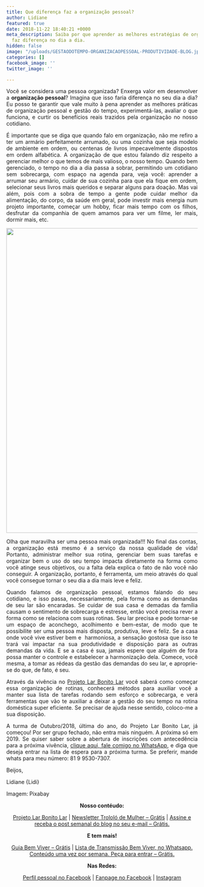 ```yaml
---
title: Que diferença faz a organização pessoal?
author: Lidiane
featured: true
date: 2018-11-22 18:40:21 +0000
meta_description: Saiba por que aprender as melhores estratégias de organização pessoal
  faz diferença no dia a dia.
hidden: false
image: "/uploads/GESTAODOTEMPO-ORGANIZACAOPESSOAL-PRODUTIVIDADE-BLOG.jpg"
categories: []
facebook_image: ''
twitter_image: ''

---
```

<p align="justify">Você se considera uma pessoa organizada? Enxerga valor em desenvolver a <strong>organização pessoal</strong>? Imagina que isso faria diferença no seu dia a dia? Eu posso te garantir que vale muito à pena aprender as melhores práticas de organização pessoal e gestão do tempo, experimentá-las, avaliar o que funciona, e curtir os benefícios reais trazidos pela organização no nosso cotidiano.</p>

<p align="justify">É importante que se diga que quando falo em organização, não me refiro a ter um armário perfeitamente arrumado, ou uma cozinha que seja modelo de ambiente em ordem, ou centenas de livros impecavelmente dispostos em ordem alfabética. A organização de que estou falando diz respeito a gerenciar melhor o que temos de mais valioso, o nosso tempo. Quando bem gerenciado, o tempo no dia a dia passa a sobrar, permitindo um cotidiano sem sobrecarga, com espaço na agenda para, veja você: aprender a arrumar seu armário, cuidar de sua cozinha para que ela fique em ordem, selecionar seus livros mais queridos e separar alguns para doação. Mas vai além, pois com a sobra de tempo a gente pode cuidar melhor da alimentação, do corpo, da saúde em geral, pode investir mais energia num projeto importante, começar um hobby, ficar mais tempo com os filhos, desfrutar da companhia de quem amamos para ver um filme, ler mais, dormir mais, etc.</p>

<p align="center"><img class="alignnone size-full wp-image-14733" src="![](http://www.trololodemulher.com.br/blog/wp-content/uploads/2018/10/ORGANIZACAO-PESSOAL-PESSOA-ORGANIZADA-GESTAO-DO-TEMPO-PRODUTIVIDADE-BLOG.jpg)" alt="" width="800" height="800" /></p>

<p align="justify">Olha que maravilha ser uma pessoa mais organizada!!! No final das contas, a organização está mesmo é a serviço da nossa qualidade de vida! Portanto, administrar melhor sua rotina, gerenciar bem suas tarefas e organizar bem o uso do seu tempo impacta diretamente na forma como você atinge seus objetivos, ou a falta dela explica o fato de não você não conseguir. A organização, portanto, é ferramenta, um meio através do qual você consegue tornar o seu dia a dia mais leve e feliz.</p>

<p align="justify">Quando falamos de organização pessoal, estamos falando do seu cotidiano, e isso passa, necessariamente, pela forma como as demandas de seu lar são encaradas. Se cuidar de sua casa e demadas da família causam o sentimento de sobrecarga e estresse, então você precisa rever a forma como se relaciona com suas rotinas. Seu lar precisa e pode tornar-se um espaço de aconchego, acolhimento e bem-estar, de modo que te possibilite ser uma pessoa mais disposta, produtiva, leve e feliz. Se a casa onde você vive estiver bem e  harmoniosa, a sensação gostosa que isso te trará vai impactar na sua produtividade e disposição para as outras demandas da vida. E se a casa é sua, jamais espere que alguém de fora possa manter o controle e estabelecer a harmonização dela. Comece, você mesma, a tomar as rédeas da gestão das demandas do seu lar, e aproprie-se do que, de fato, é seu.</p>

<p align="justify">Através da vivência no <a href="[http://www.trololodemulher.com.br/projeto-lar-bonito-lar/](http://www.trololodemulher.com.br/projeto-lar-bonito-lar/ "http://www.trololodemulher.com.br/projeto-lar-bonito-lar/")" target="_blank" rel="noopener">Projeto Lar Bonito Lar</a> você saberá como começar essa organização de rotinas, conhecerá métodos para auxiliar você a manter sua lista de tarefas rodando sem esforço e sobrecarga, e verá ferramentas que vão te auxiliar a deixar a gestão do seu tempo na rotina doméstica super eficiente. Se precisar de ajuda nesse sentido, coloco-me a sua disposição.</p>

<p align="justify">A turma de Outubro/2018, última do ano, do Projeto Lar Bonito Lar, já começou! Por ser grupo fechado, não entra mais ninguém. A próxima só em 2019. Se quiser saber sobre a abertura de inscrições com antecedência para a próxima vivência, <a href="[https://bit.ly/2Ldn0bt](https://bit.ly/2Ldn0bt "https://bit.ly/2Ldn0bt")" target="_blank" rel="noopener">clique aqui, fale comigo no WhatsApp</a>, e diga que deseja entrar na lista de espera para a próxima turma. Se preferir, mande whats para meu número: 81 9 9530-7307.</p>

Beijos,

Lidiane {Lidi}

Imagem: Pixabay

<p align="center"><strong>Nosso contéudo:</strong></p>

<p align="center"><a href="[http://www.trololodemulher.com.br/projeto-lar-bonito-lar/](http://www.trololodemulher.com.br/projeto-lar-bonito-lar/ "http://www.trololodemulher.com.br/projeto-lar-bonito-lar/")" target="_blank" rel="noopener">Projeto Lar Bonito Lar</a> | <a href="[http://www.trololodemulher.com.br/2018/02/28/newsletter/](http://www.trololodemulher.com.br/2018/02/28/newsletter/ "http://www.trololodemulher.com.br/2018/02/28/newsletter/")" target="_blank" rel="noopener">Newsletter Trololó de Mulher – Grátis</a> | <a href="[https://feedburner.google.com/fb/a/mailverify?uri=blogBichaFemea&amp;loc=en_US](https://feedburner.google.com/fb/a/mailverify?uri=blogBichaFemea&amp;loc=en_US "https://feedburner.google.com/fb/a/mailverify?uri=blogBichaFemea&amp;loc=en_US")" target="_blank" rel="noopener">Assine e receba o post semanal do blog no seu e-mail – Grátis.</a></p>

<p align="center"><strong>E tem mais!</strong></p>

<p align="center"><a href="[http://www.trololodemulher.com.br/2018/03/09/bem-viver/](http://www.trololodemulher.com.br/2018/03/09/bem-viver/ "http://www.trololodemulher.com.br/2018/03/09/bem-viver/")" target="_blank" rel="noopener">Guia Bem Viver – Grátis</a> | <a href="[https://api.whatsapp.com/send?1=pt_BR&amp;phone=5581995307307](https://api.whatsapp.com/send?1=pt_BR&amp;phone=5581995307307 "https://api.whatsapp.com/send?1=pt_BR&amp;phone=5581995307307")" target="_blank" rel="noopener">Lista de Transmissão Bem Viver, no Whatsapp. Conteúdo uma vez por semana. Peça para entrar – Grátis.</a></p>

<p align="center"><strong>Nas Redes:</strong></p>

<p align="center"><a href="[https://www.facebook.com/lidiane.vasconcelos.94](https://www.facebook.com/lidiane.vasconcelos.94 "https://www.facebook.com/lidiane.vasconcelos.94")" target="_blank" rel="noopener">Perfil pessoal no Facebook</a> | <a href="[https://www.facebook.com/TrololoMulher/](https://www.facebook.com/TrololoMulher/ "https://www.facebook.com/TrololoMulher/")" target="_blank" rel="noopener">Fanpage no Facebook</a> | <a href="[https://www.instagram.com/trololodemulher/](https://www.instagram.com/trololodemulher/ "https://www.instagram.com/trololodemulher/")" target="_blank" rel="noopener">Instagram</a></p>

&nbsp;